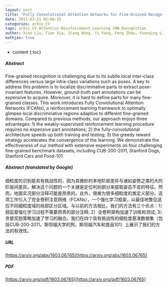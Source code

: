```yaml
---
layout: post
title: "Fully Convolutional Attention Networks for Fine-Grained Recognition"
date: 2017-03-21 02:08:15
categories: arXiv_CV
tags: arXiv_CV Attention Reinforcement_Learning CNN Recognition
author: Xiao Liu, Tian Xia, Jiang Wang, Yi Yang, Feng Zhou, Yuanqing Lin
mathjax: true
---
```


* content
{:toc}

##### Abstract
Fine-grained recognition is challenging due to its subtle local inter-class differences versus large intra-class variations such as poses. A key to address this problem is to localize discriminative parts to extract pose-invariant features. However, ground-truth part annotations can be expensive to acquire. Moreover, it is hard to define parts for many fine-grained classes. This work introduces Fully Convolutional Attention Networks (FCANs), a reinforcement learning framework to optimally glimpse local discriminative regions adaptive to different fine-grained domains. Compared to previous methods, our approach enjoys three advantages: 1) the weakly-supervised reinforcement learning procedure requires no expensive part annotations; 2) the fully-convolutional architecture speeds up both training and testing; 3) the greedy reward strategy accelerates the convergence of the learning. We demonstrate the effectiveness of our method with extensive experiments on four challenging fine-grained benchmark datasets, including CUB-200-2011, Stanford Dogs, Stanford Cars and Food-101.

##### Abstract (translated by Google)
细粒度的识别是具有挑战性的，因为其微妙的本地阶层差异与诸如姿势之类的大的阶层间差异。解决这个问题的一个关键是定位判别部分来提取姿态不变的特征。然而，地面实况部分注释可能是昂贵的。此外，很难为很多细粒度的类定义部分。这项工作引入了完全卷积注意网络（FCANs），一个强化学习框架，以最佳地瞥见适应不同细粒度域的局部区分区域。与以前的方法相比，我们的方法有三个优点：1）弱监督强化学习过程不需要昂贵的部分注释; 2）全卷积架构加速了训练和测试; 3）贪婪奖励策略加速了学习的融合。我们在四个具有挑战性的细粒度基准数据集（包括CUB-200-2011，斯坦福大学的狗，斯坦福汽车和食品101）上展示了我们的方法的有效性。

##### URL
[https://arxiv.org/abs/1603.06765](https://arxiv.org/abs/1603.06765)

##### PDF
[https://arxiv.org/pdf/1603.06765](https://arxiv.org/pdf/1603.06765)

